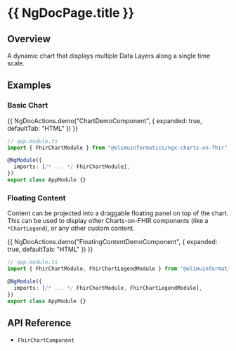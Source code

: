 # {{ NgDocPage.title }}

## Overview

A dynamic chart that displays multiple Data Layers along a single time scale.

## Examples

### Basic Chart

{{ NgDocActions.demo("ChartDemoComponent", { expanded: true, defaultTab: "HTML" }) }}

```ts
// app.module.ts
import { FhirChartModule } from "@elimuinformatics/ngx-charts-on-fhir";

@NgModule({
  imports: [/* ... */ FhirChartModule],
})
export class AppModule {}
```

### Floating Content

Content can be projected into a draggable floating panel on top of the chart. This can be used to display other Charts-on-FHIR components (like a `*ChartLegend`), or any other custom content.

{{ NgDocActions.demo("FloatingContentDemoComponent", { expanded: true, defaultTab: "HTML" }) }}

```ts
// app.module.ts
import { FhirChartModule, FhirChartLegendModule } from "@elimuinformatics/ngx-charts-on-fhir";

@NgModule({
  imports: [/* ... */ FhirChartModule, FhirChartLegendModule],
})
export class AppModule {}
```

## API Reference

- `FhirChartComponent`
